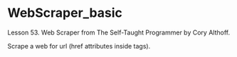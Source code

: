 # WebScraper_basic

Lesson 53. Web Scraper from The Self-Taught Programmer by Cory Althoff.

Scrape a web for url (href attributes inside <a> tags).
